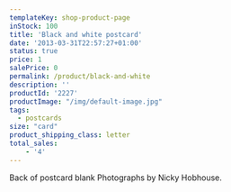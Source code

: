 ```yaml
---
templateKey: shop-product-page
inStock: 100
title: 'Black and white postcard'
date: '2013-03-31T22:57:27+01:00'
status: true
price: 1
salePrice: 0
permalink: /product/black-and-white
description: ''
productId: '2227'
productImage: "/img/default-image.jpg"
tags:
  - postcards
size: "card"
product_shipping_class: letter
total_sales:
    - '4'
---
```

Back of postcard blank Photographs by Nicky Hobhouse.